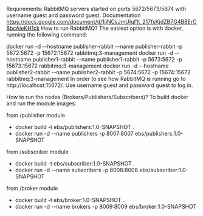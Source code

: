 Requirements:
RabbitMQ servers started on ports 5672/5673/5674 with username guest and password guest.
Documentation
https://docs.google.com/document/d/1jjNCsJmUIqf1t_217fsKjdZB7G4B8ErC8bcAieKH1ck
How to run RabbitMQ?
The easiest option is with docker, running the following command:

docker run -d --hostname publisher-rabbit --name publisher-rabbit -p 5672:5672 -p 15672:15672 rabbitmq:3-management
docker run -d --hostname publisher1-rabbit --name publisher1-rabbit -p 5673:5672 -p 15673:15672 rabbitmq:3-management
docker run -d --hostname publisher2-rabbit --name publisher2-rabbit -p 5674:5672 -p 15674:15672 rabbitmq:3-management
In order to see how RabbitMQ is running go to http://localhost:15672/. Use username guest and password guest to log in.

How to run the nodes (Brokers/Publishers/Subscribers)?
To build docker and run the module images:

from /publisher module
- docker build -t ebs/publishers:1.0-SNAPSHOT .
- docker run -d --name publishers -p 8007:8007 ebs/publishers:1.0-SNAPSHOT

from /subscriber module
- docker build -t ebs/subscriber:1.0-SNAPSHOT .
- docker run -d --name subscribers -p 8008:8008 ebs/subscriber:1.0-SNAPSHOT

from /broker module
- docker build -t ebs/broker:1.0-SNAPSHOT .
- docker run -d --name brokers -p 8009:8009 ebs/broker:1.0-SNAPSHOT
